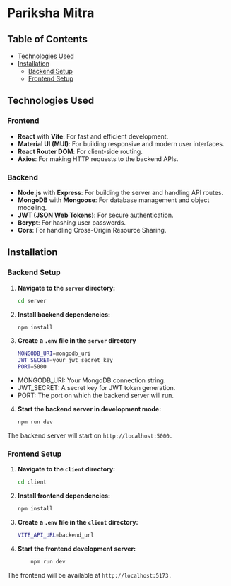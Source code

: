 # Pariksha Mitra

## Table of Contents

- [Technologies Used](#technologies-used)
- [Installation](#installation)
  - [Backend Setup](#backend-setup)
  - [Frontend Setup](#frontend-setup)

## Technologies Used

### Frontend

- **React** with **Vite**: For fast and efficient development.
- **Material UI (MUI)**: For building responsive and modern user interfaces.
- **React Router DOM**: For client-side routing.
- **Axios**: For making HTTP requests to the backend APIs.

### Backend

- **Node.js** with **Express**: For building the server and handling API routes.
- **MongoDB** with **Mongoose**: For database management and object modeling.
- **JWT (JSON Web Tokens)**: For secure authentication.
- **Bcrypt**: For hashing user passwords.
- **Cors**: For handling Cross-Origin Resource Sharing.


## Installation

### Backend Setup

1. **Navigate to the `server` directory:**

   ```bash
   cd server

2. **Install backend dependencies:**

   ```bash
   npm install

3. **Create a `.env` file in the `server` directory**

   ```bash
   MONGODB_URI=mongodb_uri
   JWT_SECRET=your_jwt_secret_key
   PORT=5000

  - MONGODB_URI: Your MongoDB connection string.
  - JWT_SECRET: A secret key for JWT token generation.
  - PORT: The port on which the backend server will run.
  
  
4. **Start the backend server in development mode:**

   ```bash
   npm run dev

  The backend server will start on `http://localhost:5000.`
  
### Frontend Setup

  1. **Navigate to the `client` directory:**
      ```bash
     cd client
  2. **Install frontend dependencies:**
     ```bash
     npm install
  4. **Create a `.env` file in the `client` directory:**
     ```bash
     VITE_API_URL=backend_url
  5. **Start the frontend development server:**
      ```bash
          npm run dev
      
  The frontend will be available at `http://localhost:5173.`

